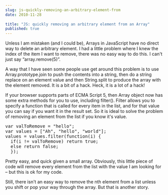 ```yaml
---
slug: js-quickly-removing-an-arbitrary-element-from
date: 2010-11-28
 
title: "JS: quickly removing an arbitrary element from an Array"
published: true
---
```

<p>Unless I am mistaken (and I could be), Arrays in JavaScript have no direct
way to delete an arbitrary element.  I had a little problem where I knew the
index of the item I want to remove, there was no easy way to do this.  I
can't just say &ldquo;array.remove(5)&rdquo;.</p>

<p>A way that I have seen some people use get around this problem is to use
Array.prototype.join to push the contents into a string, then do a string
replace on an element value and then String.split to produce the array with
the element removed.  It is a bit of a hack.  Heck, it is a lot of a hack!</p>

<p>If your browser supports parts of ECMA Script 5, then Array object now has
some extra methods for you to use, including filter().  Filter allows you to
specify a function that is called for every item in the list, and for that
value you can say if you want it in the result set.  So it is ideal to solve
the problem of removing an element from the list if you know it's value.</p>

<div class="CodeRay">
  <div class="code"><pre><span class="keyword">var</span> valToRemove = <span class="string"><span class="delimiter">&quot;</span><span class="content">hello</span><span class="delimiter">&quot;</span></span>;
<span class="keyword">var</span> values = [<span class="string"><span class="delimiter">&quot;</span><span class="content">Ah</span><span class="delimiter">&quot;</span></span>, <span class="string"><span class="delimiter">&quot;</span><span class="content">hello</span><span class="delimiter">&quot;</span></span>, <span class="string"><span class="delimiter">&quot;</span><span class="content">world</span><span class="delimiter">&quot;</span></span>];
values = values.filter(<span class="keyword">function</span>(i) {
  <span class="keyword">if</span>(i != valToRemove) <span class="keyword">return</span> <span class="predefined-constant">true</span>;
  <span class="keyword">else</span> <span class="keyword">return</span> <span class="predefined-constant">false</span>;
  });</pre></div>
</div>


<p>Pretty easy, and quick given a small array.  Obviously, this little piece of
code will remove every element from the list with the value I am looking for
&ndash; but this is ok for my code.</p>

<p>Still, there isn't an easy way to remove the nth element from a list unless
you shift or pop your way through the array.  But that is another story.</p>

